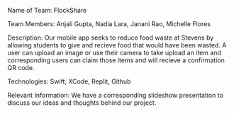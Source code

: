 Name of Team: FlockShare

Team Members: Anjali Gupta, Nadia Lara, Janani Rao, Michelle Flores 

Description: Our mobile app seeks to reduce food waste at Stevens by allowing students to give and recieve food that would have been wasted. A user can upload an image or use their camera to take upload an item and corresponding users can claim those items and will recieve a confirmation QR code.  

Technologies: Swift, XCode, Replit, Github

Relevant Information: We have a corresponding slideshow presentation to discuss our ideas and thoughts behind our project.




